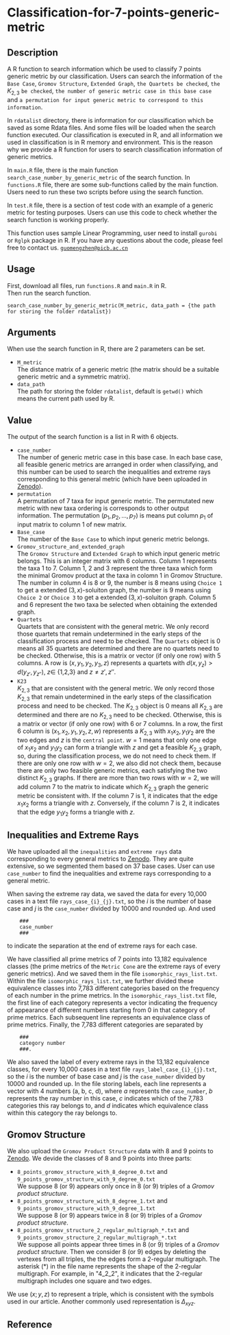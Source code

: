 # Classification-for-7-points-generic-metric

## Description

A R function to search information which be used to classify 7 points generic metric by our classification. Users can search the information of `the Base Case`, `Gromov Structure`, `Extended Graph`, `the Quartets be checked`, `the` $K_{2,3}$ `be checked`, `the number of generic metric case in this base case` and `a permutation for input generic metric to correspond to this information`.

In `rdatalist` directory, there is information for our classification which be saved as some Rdata files. And some files will be loaded when the search function executed. Our classification is executed in R, and all information we used in classification is in R memory and environment. This is the reason why we provide a R function for users to search classification information of generic metrics.

In `main.R` file, there is the main function `search_case_number_by_generic_metric` of the search function. In `functions.R` file, there are some sub-functions called by the main function. Users need to run these two scripts before using the search function.

In `test.R` file, there is a section of test code with an example of a generic metric for testing purposes. Users can use this code to check whether the search function is working properly.

This function uses sample Linear Programming, user need to install `gurobi` or `Rglpk` package in R. If you have any questions about the code, please feel free to contact us. [`guomengzhen@picb.ac.cn`](guomengzhen@picb.ac.cn)

## Usage

First, download all files, run `functions.R` and `main.R` in R.<br>
Then run the search function.<br>

    search_case_number_by_generic_metric(M_metric, data_path = {the path for storing the folder rdatalist})

## Arguments

When use the search function in R, there are 2 parameters can be set.<br>
* `M_metric`<br>
The distance matrix of a generic metric (the matrix should be a suitable generic metric and a symmetric matrix).<br>
* `data_path`<br>
The path for storing the folder `rdatalist`, default is `getwd()` which means the current path used by R.

## Value

The output of the search function is a list in R with 6 objects.<br>
* `case_number`<br>
The number of generic metric case in this base case. In each base case, all feasible generic metrics are arranged in order when classifying, and this number can be used to search the inequalities and extreme rays corresponding to this general metric (which have been uploaded in [Zenodo](https://doi.org/10.5281/zenodo.10553779)).<br>
* `permutation`<br>
A permutation of 7 taxa for input generic metric. The permutated new metric with new taxa ordering is corresponds to other output information. The permutation $(p_1, p_2, ..., p_7)$ is means put column $p_1$ of input matrix to column 1 of new matrix.<br>
* `Base_case`<br>
The number of the `Base Case` to which input generic metric belongs.<br>
* `Gromov_structure_and_extended_graph`<br>
The `Gromov Structure` and `Extended Graph` to which input generic metric belongs. This is an integer matrix with 6 columns. Column 1 represents the taxa 1 to 7. Column 1, 2 and 3 represent the three taxa which form the minimal Gromov product at the taxa in colomn 1 in Gromov Structure. The number in column 4 is 8 or 9, the number is 8 means using `Choice 1` to get a extended $(3,x)$-soluiton graph, the number is 9 means using `Choice 2` or `Choice 3` to get a extended $(3,x)$-soluiton graph. Column 5 and 6 represent the two taxa be selected when obtaining the extended graph.<br>
* `Quartets`<br>
Quartets that are consistent with the general metric. We only record those quartets that remain undetermined in the early steps of the classification process and need to be checked. The `Quartets` object is 0 means all 35 quartets are determined and there are no quartets need to be checked. Otherwise, this is a matrix or vector (if only one row) with 5 columns. A row is $(x, y_1, y_2, y_3, z)$ represents a quartets with $d(x,y_{z}) > d(y_{z'}, y_{z''})$, $z \in$ {1,2,3} and $z \neq z', z''$.<br>
* `K23`<br>
$K_{2,3}$ that are consistent with the general metric. We only record those $K_{2,3}$ that remain undetermined in the early steps of the classification process and need to be checked. The $K_{2,3}$ object is 0 means all $K_{2,3}$ are determined and there are no $K_{2,3}$ need to be checked. Otherwise, this is a matrix or vector (if only one row) with 6 or 7 columns. In a row, the first 6 column is $(x_1, x_2, y_1, y_2, z, w)$ represents a $K_{2,3}$ with $x_{1}x_{2}, y_{1}y_{2}$ are the two edges and $z$ is the `central point`. $w = 1$ means that only one edge of $x_{1}x_{2}$ and $y_{1}y_{2}$ can form a triangle with $z$ and get a feasible $K_{2,3}$ graph, so, during the classification process, we do not need to check them. If there are only one row with $w = 2$, we also did not check them, because there are only two feasible generic metrics, each satisfying the two distinct $K_{2,3}$ graphs. If there are more than two rows with $w=2$, we will add column 7 to the matrix to indicate which $K_{2,3}$ graph the generic metric be consistent with. If the column 7 is 1, it indicates that the edge $x_{1}x_{2}$ forms a triangle with $z$. Conversely, if the column 7 is 2, it indicates that the edge $y_{1}y_{2}$ forms a triangle with $z$.

## Inequalities and Extreme Rays

We have uploaded all the `inequalities` and `extreme rays` data corresponding to every general metrics to [Zenodo](https://doi.org/10.5281/zenodo.10553779). They are quite extensive, so we segmented them based on 37 base cases. User can use `case_number` to find the inequalities and extreme rays corresponding to a general metric.

When saving the extreme ray data, we saved the data for every 10,000 cases in a text file `rays_case_{i}_{j}.txt`, so the $i$ is the number of base case and $j$ is the `case_number` divided by 10000 and rounded up. And used

        ###
        case_number
        ###
        
to indicate the separation at the end of extreme rays for each case.

We have classified all prime metrics of 7 points into 13,182 equivalence classes (the prime metrics of the `Metric Cone` are the extreme rays of every generic metrics). And we saved them in the file `isomorphic_rays_list.txt`. Within the file `isomorphic_rays_list.txt`, we further divided these equivalence classes into 7,783 different categories based on the frequency of each number in the prime metrics. In the `isomorphic_rays_list.txt` file, the first line of each category represents a vector indicating the frequency of appearance of different numbers starting from 0 in that category of prime metrics. Each subsequent line represents an equivalence class of prime metrics. Finally, the 7,783 different categories are separated by

        ###
        category number
        ###.

We also saved the label of every extreme rays in the 13,182 equivalence classes, for every 10,000 cases in a text file `rays_label_case_{i}_{j}.txt`, so the $i$ is the number of base case and $j$ is the `case_number` divided by 10000 and rounded up. In the file storing labels, each line represents a vector with 4 numbers (a, b, c, d), where $a$ represents the `case_number`, $b$ represents the ray number in this case, $c$ indicates which of the 7,783 categories this ray belongs to, and $d$ indicates which equivalence class within this category the ray belongs to.

## Gromov Structure

We also upload the `Gromov Product Structure` data with 8 and 9 points to [Zenodo](https://doi.org/10.5281/zenodo.10553779). We devide the classes of 8 and 9 points into three parts: <br>
* `8_points_gromov_structure_with_8_degree_0.txt` and `9_points_gromov_structure_with_9_degree_0.txt`<br>
We suppose 8 (or 9) appears only once in 8 (or 9) triples of a *Gromov product structure*.<br>
* `8_points_gromov_structure_with_8_degree_1.txt` and `9_points_gromov_structure_with_9_degree_1.txt`<br>
We suppose 8 (or 9) appears twice in 8 (or 9) triples of a *Gromov product structure*.<br>
* `8_points_gromov_structure_2_regular_multigraph_*.txt` and `9_points_gromov_structure_2_regular_multigraph_*.txt`<br>
We suppose all points appear three times in 8 (or 9) triples of a *Gromov product structure*. Then we consider 8 (or 9) edges by deleting the vertexes from all triples, the the edges form a 2-regular multigraph. The asterisk (*) in the file name represents the shape of the 2-regular multigraph. For example, in "4_2_2", it indicates that the 2-regular multigraph includes one square and two edges.<br>

We use $(x;y,z)$ to represent a triple, which is consistent with the symbols used in our article. Another commonly used representation is $\Delta_{xyz}$.

## Reference
